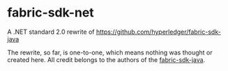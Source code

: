 # fabric-sdk-net
A .NET standard 2.0 rewrite of https://github.com/hyperledger/fabric-sdk-java

The rewrite, so far, is one-to-one, which means nothing was thought or created here. All credit belongs to the authors of the [fabric-sdk-java](https://github.com/hyperledger/fabric-sdk-java).

